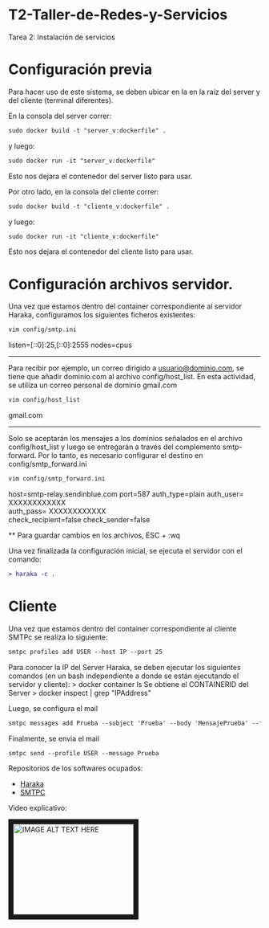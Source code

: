 # T2-Taller-de-Redes-y-Servicios
Tarea 2: Instalación de servicios 

<h1> Configuración previa </h1>
Para hacer uso de este sistema, se deben ubicar en la en la raíz del server y del cliente (terminal diferentes).

En la consola del server correr:
```diff
sudo docker build -t "server_v:dockerfile" .
```
y luego: 
```diff
sudo docker run -it "server_v:dockerfile"
```

Esto nos dejara el contenedor del server listo para usar.

Por otro lado, en la consola del cliente correr:
```diff
sudo docker build -t "cliente_v:dockerfile" .
```
y luego:
```diff
sudo docker run -it "cliente_v:dockerfile"
```

Esto nos dejara el contenedor del cliente listo para usar.

<h1> Configuración archivos servidor. </h1> 


Una vez que estamos dentro del container correspondiente al servidor Haraka, configuramos los siguientes ficheros existentes:

```diff
vim config/smtp.ini
```
listen=[::0]:25,[::0]:2555
nodes=cpus

------------------
Para recibir por ejemplo, un correo dirigido a usuario@dominio.com, se tiene que añadir dominio.com al archivo config/host_list. En esta actividad, se utiliza un correo personal de dominio gmail.com
```diff
vim config/host_list
```
gmail.com

------------------
Solo se aceptarán los mensajes a los dominios señalados en el archivo config/host_list y luego se entregarán a través del complemento smtp-forward. Por lo tanto, es necesario configurar el destino en config/smtp_forward.ini

```diff
vim config/smtp_forward.ini
```

host=smtp-relay.sendinblue.com
port=587
auth_type=plain
auth_user= XXXXXXXXXXXX             
auth_pass= XXXXXXXXXXXX            
check_recipient=false
check_sender=false


** Para guardar cambios en los archivos, ESC + :wq 

Una vez finalizada la configuración inicial, se ejecuta el servidor con el comando:
```diff
> haraka -c .
```

<h1> Cliente </h1> 

Una vez que estamos dentro del container  correspondiente al cliente SMTPc se realiza lo siguiente:
```diff
smtpc profiles add USER --host IP --port 25
```

Para conocer la IP del Server Haraka, se deben ejecutar los siguientes comandos (en un bash independiente a donde se están ejecutando el servidor y cliente):
      > docker container ls
    Se obtiene el CONTAINERID del Server
      > docker inspect <container id> | grep "IPAddress"

Luego, se configura el mail
```diff
smtpc messages add Prueba --subject 'Prueba' --body 'MensajePrueba' --from correopersonal@gmail.com --to correopersonal@gmail.com
```

Finalmente, se envia el mail
```diff
smtpc send --profile USER --message Prueba
```
  
Repositorios de los softwares ocupados:

- <a href= https://github.com/haraka/Haraka> Haraka </a>
- <a href= https://github.com/msztolcman/smtpc> SMTPC </a>
    
Video explicativo:

<a href="https://drive.google.com/file/d/1h-sSpOX3kXSaAaL8q6oVSn6nBXaUMWhz/view?usp=sharing" target="_blank">
<img src="https://i0.wp.com/www.korosenai.es/wp-content/uploads/2021/01/ganyu-genshin-impact.jpg?resize=628%2C471&ssl=1" alt="IMAGE ALT TEXT HERE" width="240" height="180" border="10" />
</a>
